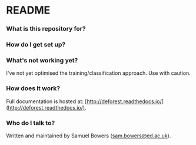 # README #

### What is this repository for? ###


### How do I get set up? ###

### What's not working yet? ###

I've not yet optimised the training/classification approach. Use with caution.

### How does it work? ###

Full documentation is hosted at: [http://deforest.readthedocs.io/](http://deforest.readthedocs.io/).

### Who do I talk to? ###

Written and maintained by Samuel Bowers ([sam.bowers@ed.ac.uk](mailto:sam.bowers@ed.ac.uk)).
